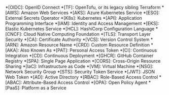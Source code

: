 *[OIDC]: OpenID Connect
*[TF]: OpenTofu, or its legacy sibling Terraform
*[AWS]: Amazon Web Services
*[AKS]: Azure Kubernetes Service
*[ESO]: External Secrets Operator
*[K8s]: Kubernetes
*[API]: Application Programming Interface
*[IAM]: Identity and Access Management
*[EKS]: Elastic Kubernetes Service
*[HCL]: HashiCorp Configuration Language
*[CNCF]: Cloud Native Computing Foundation
*[TLS]: Transport Layer Security
*[CA]: Certificate Authority
*[VCS]: Version Control System
*[ARN]: Amazon Resource Name
*[CRD]: Custom Resource Definition
*[AKA]: Also Known As
*[PAT]: Personal Access Token
*[CI]: Continuous Integration
*[CD]: Continuous Deployment
*[GHCR]: GitHub Container Registry
*[SPA]: Single Page Application
*[CORS]: Cross-Origin Resource Sharing
*[IaC]: Infrastructure as Code
*[VM]: Virtual Machine
*[NSG]: Network Security Group
*[STS]: Security Token Service
*[JWT]: JSON Web Token
*[AD]: Active Directory
*[RBAC]: Role-Based Access Control
*[ABAC]: Attribute-Based Access Control
*[OPA]: Open Policy Agent
*[PaaS]: Platform as a Service
